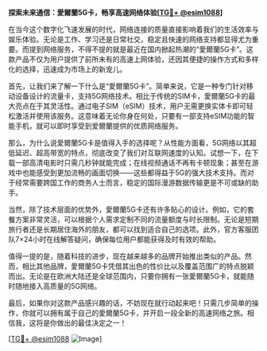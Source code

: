 **探索未来通信：愛爾蘭5G卡，畅享高速网络体验[[TG💪+ @esim1088](https://t.me/s/esim1088)]**

在当今这个数字化飞速发展的时代，网络连接的质量直接影响着我们的生活效率与娱乐体验。无论是工作、学习还是日常社交，稳定且快速的网络支持都显得尤为重要。而提到网络服务，不得不提的就是最近在国内掀起热潮的“愛爾蘭5G卡”。这款产品不仅为用户提供了前所未有的高速上网体验，还因其便捷的操作方式和多样化的选择，迅速成为市场上的新宠儿。

首先，让我们来了解一下什么是“愛爾蘭5G卡”。简单来说，它是一种专门针对移动设备设计的流量卡，支持5G网络技术。相比于传统的SIM卡，愛爾蘭5G卡的最大亮点在于其灵活性。通过电子SIM（eSIM）技术，用户无需更换实体卡即可轻松激活并使用该服务。这意味着无论你身在何处，只要有一部支持eSIM功能的智能手机，就可以即时享受到爱爾蘭提供的优质网络服务。

那么，为什么说愛爾蘭5G卡是值得入手的选择呢？从性能方面看，5G网络以其超低延迟、超高带宽的特点，彻底改变了我们对互联网速度的认知。试想一下，在下载一部高清电影时只需几秒钟就能完成；在线视频通话不再有卡顿现象；甚至在游戏中也能感受到更加流畅的画面切换——这些都得益于5G的强大技术支持。而对于经常需要跨国工作的商务人士而言，稳定的国际漫游数据传输更是不可或缺的助手。

当然，除了技术层面的优势外，愛爾蘭5G卡还有许多贴心的设计。例如，它的套餐方案非常灵活，可以根据个人需求定制不同的流量额度与时长限制。无论是短期旅行者还是长期居住海外的朋友，都可以找到适合自己的选项。此外，官方客服团队7×24小时在线解答疑问，确保每位用户都能获得及时有效的帮助。

值得一提的是，随着科技的进步，现在越来越多的品牌开始推出类似的产品。然而，相比其他品牌，愛爾蘭5G卡凭借其出色的性价比以及覆盖范围广的特点脱颖而出。无论是在欧洲大陆还是全球范围内，只要你拥有一张愛爾蘭5G卡，就能随时随地接入高质量的5G网络。

最后，如果你对这款产品感兴趣的话，不妨现在就行动起来吧！只需几步简单的操作，你就可以拥有属于自己的愛爾蘭5G卡，并开启一段全新的高速网络之旅。相信我，这将是你做出的最佳决定之一！

[[TG💪+ @esim1088](https://t.me/s/esim1088) ![Image](https://i.postimg.cc/4NQfJmqS/Snipaste-2025-05-13-00-14-12.png)]